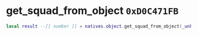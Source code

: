 # get_squad_from_object `0xD0C471FB`

```lua
local result --[[ number ]] = natives.object.get_squad_from_object(_unk0 --[[ number ]])
```